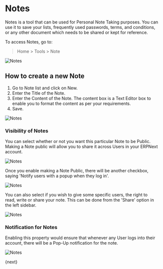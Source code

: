 <!-- add-breadcrumbs -->
# Notes

Notes is a tool that can be used for Personal Note Taking purposes. You can use it to save your lists, frequently used passwords, terms, and conditions, or any other document which needs to be shared or kept for reference.

To access Notes, go to:

> Home > Tools > Note 

![Notes](/docs/assets/img/using-erpnext/using-notes-1.png)

## How to create a new Note

1. Go to Note list and click on New.
1. Enter the Title of the Note.
1. Enter the Content of the Note. The content box is a Text Editor box to enable you to format the content as per your requirements.
1. Save.

![Notes](/docs/assets/img/using-erpnext/using-notes-2.png)

### Visibility of Notes

You can select whether or not you want this particular Note to be Public. Making a Note public will allow you to share it across Users in your ERPNext account.

![Notes](/docs/assets/img/using-erpnext/using-notes-3.png)

Once you enable making a Note Public, there will be another checkbox, saying 'Notify users with a popup when they log in'. 

![Notes](/docs/assets/img/using-erpnext/using-notes-5.png)

You can also select if you wish to give some specific users, the right to read, write or share your note. This can be done from the 'Share' option in the left sidebar.

![Notes](/docs/assets/img/using-erpnext/using-notes-4.png)

### Notification for Notes

Enabling this property would ensure that whenever any User logs into their account, there will be a Pop-Up notification for the note.

![Notes](/docs/assets/img/using-erpnext/using-notes-7.png)


{next}
